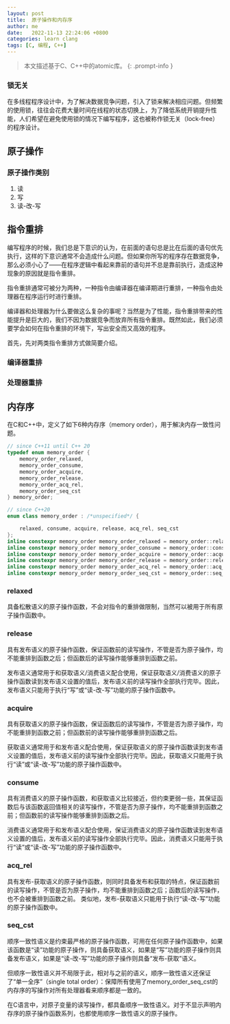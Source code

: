 ```yaml
---
layout: post
title:  原子操作和内存序
author: me
date:   2022-11-13 22:24:06 +0800
categories: learn clang
tags: [C, 编程, C++]
---
```


> 本文描述基于C、C++中的atomic库。
{: .prompt-info }

### 锁无关

在多线程程序设计中，为了解决数据竞争问题，引入了锁来解决相应问题。但频繁的使用锁，往往会花费大量时间在线程的状态切换上，为了降低系统开销提升性能，人们希望在避免使用锁的情况下编写程序，这也被称作锁无关（lock-free）的程序设计。

## 原子操作

### 原子操作类别

1. 读
2. 写
3. 读-改-写

## 指令重排

编写程序的时候，我们总是下意识的认为，在前面的语句总是比在后面的语句优先执行，这样的下意识通常不会造成什么问题。但如果你所写的程序存在数据竞争，那么必须小心了——在程序逻辑中看起来靠前的语句并不总是靠前执行，造成这种现象的原因就是指令重排。

指令重排通常可被分为两种，一种指令由编译器在编译期进行重排，一种指令由处理器在程序运行时进行重排。

编译器和处理器为什么要做这么复杂的事呢？当然是为了性能，指令重排带来的性能提升是巨大的，我们不因为数据竞争而放弃所有指令重排。既然如此，我们必须要学会如何在指令重排的环境下，写出安全而又高效的程序。

首先，先对两类指令重排方式做简要介绍。

### 编译器重排

### 处理器重排

## 内存序

在C和C++中，定义了如下6种内存序（memory order），用于解决内存一致性问题。

```c++
// since C++11 until C++ 20
typedef enum memory_order {
    memory_order_relaxed,
    memory_order_consume,
    memory_order_acquire,
    memory_order_release,
    memory_order_acq_rel,
    memory_order_seq_cst
} memory_order;

// since C++20
enum class memory_order : /*unspecified*/ {

    relaxed, consume, acquire, release, acq_rel, seq_cst
};
inline constexpr memory_order memory_order_relaxed = memory_order::relaxed;
inline constexpr memory_order memory_order_consume = memory_order::consume;
inline constexpr memory_order memory_order_acquire = memory_order::acquire;
inline constexpr memory_order memory_order_release = memory_order::release;
inline constexpr memory_order memory_order_acq_rel = memory_order::acq_rel;
inline constexpr memory_order memory_order_seq_cst = memory_order::seq_cst;
```

### relaxed

具备松散语义的原子操作函数，不会对指令的重排做限制，当然可以被用于所有原子操作函数中。

### release

具有发布语义的原子操作函数，保证函数前的读写操作，不管是否为原子操作，均不能重排到函数之后；但函数后的读写操作能够重排到函数之前。

发布语义通常用于和获取语义/消费语义配合使用，保证获取语义/消费语义的原子操作函数读到发布语义设置的值后，发布语义前的读写操作全部执行完毕。因此，发布语义只能用于执行“写”或“读-改-写”功能的原子操作函数中。

### acquire

具有获取语义的原子操作函数，保证函数后的读写操作，不管是否为原子操作，均不能重排到函数之前；但函数前的读写操作能够重排到函数之后。

获取语义通常用于和发布语义配合使用，保证获取语义的原子操作函数读到发布语义设置的值后，发布语义前的读写操作全部执行完毕。因此，获取语义只能用于执行“读”或“读-改-写”功能的原子操作函数中。

### consume

具有消费语义的原子操作函数，和获取语义比较接近，但约束更弱一些，其保证函数后与该函数返回值相关的读写操作，不管是否为原子操作，均不能重排到函数之前；但函数前的读写操作能够重排到函数之后。

消费语义通常用于和发布语义配合使用，保证消费语义的原子操作函数读到发布语义设置的值后，发布语义前的读写操作全部执行完毕。因此，消费语义只能用于执行“读”或“读-改-写”功能的原子操作函数中。

### acq_rel

具有发布-获取语义的原子操作函数，则同时具备发布和获取的特点，保证函数前的读写操作，不管是否为原子操作，均不能重排到函数之后；函数后的读写操作，也不会被重排到函数之前。
类似地，发布-获取语义只能用于执行“读-改-写”功能的原子操作函数中。

### seq_cst

顺序一致性语义是约束最严格的原子操作函数，可用在任何原子操作函数中，如果该函数是“读”功能的原子操作，则具备获取语义，如果是“写”功能的原子操作则具备发布语义，如果是“读-改-写”功能的原子操作则具备“发布-获取”语义。

但顺序一致性语义并不局限于此，相对与之前的语义，顺序一致性语义还保证了“单一全序”（single total order）：保障所有使用了memory_order_seq_cst的内存序的写操作对所有处理器看来顺序都是一致的。

在C语言中，对原子变量的读写操作，都具备顺序一致性语义。对于不显示声明内存序的原子操作函数系列，也都使用顺序一致性语义的原子操作。
